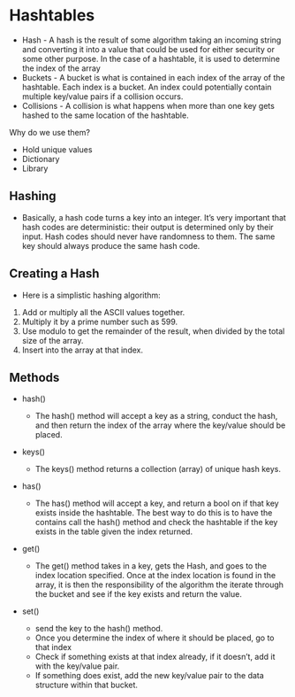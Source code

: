 # Hashtables
  - Hash - A hash is the result of some algorithm taking an incoming string and converting it into a value that could be used for either security or some other purpose. In the case of a hashtable, it is used to determine the index of the array
  - Buckets - A bucket is what is contained in each index of the array of the hashtable. Each index is a bucket. An index could potentially contain multiple key/value pairs if a collision occurs.
  - Collisions - A collision is what happens when more than one key gets hashed to the same location of the hashtable.

Why do we use them?
  - Hold unique values
  - Dictionary
  - Library

## Hashing
  - Basically, a hash code turns a key into an integer. It’s very important that hash codes are deterministic: their output is determined only by their input. Hash codes should never have randomness to them. The same key should always produce the same hash code.
 
## Creating a Hash
  - Here is a simplistic hashing algorithm:
  1. Add or multiply all the ASCII values together.
  2. Multiply it by a prime number such as 599.
  3. Use modulo to get the remainder of the result, when divided by the total size of the array.
  4. Insert into the array at that index.


## Methods
  - hash()
     - The hash() method will accept a key as a string, conduct the hash, and then return the index of the array where the key/value should be placed.
  - keys()
     - The keys() method returns a collection (array) of unique hash keys.

  - has() 
     - The has() method will accept a key, and return a bool on if that key exists inside the hashtable. The best way to do this is to have the contains call the hash() method and check the hashtable if the key exists in the table given the index returned.

  - get()
     - The get() method takes in a key, gets the Hash, and goes to the index location specified. Once at the index location is found in the array, it is then the responsibility of the algorithm the iterate through the bucket and see if the key exists and return the value.

  - set()
      - send the key to the hash() method.
      - Once you determine the index of where it should be placed, go to that index
      - Check if something exists at that index already, if it doesn’t, add it with the key/value pair.
      - If something does exist, add the new key/value pair to the data structure within that bucket.

